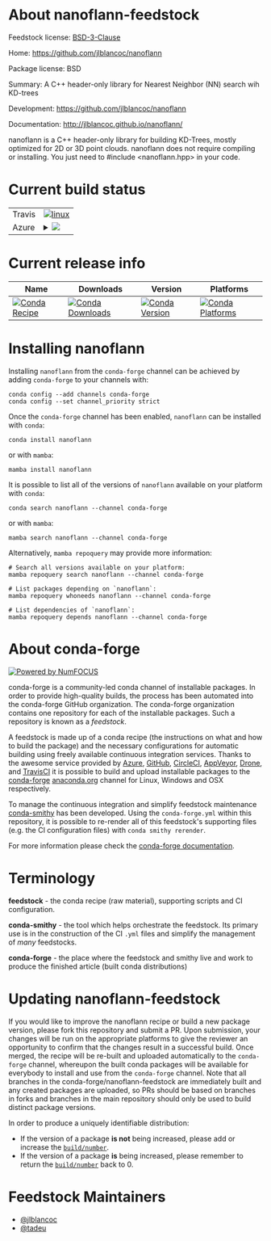 About nanoflann-feedstock
=========================

Feedstock license: [BSD-3-Clause](https://github.com/conda-forge/nanoflann-feedstock/blob/main/LICENSE.txt)

Home: https://github.com/jlblancoc/nanoflann

Package license: BSD

Summary: A C++ header-only library for Nearest Neighbor (NN) search wih KD-trees

Development: https://github.com/jlblancoc/nanoflann

Documentation: http://jlblancoc.github.io/nanoflann/

nanoflann is a C++ header-only library for building KD-Trees, mostly optimized
for 2D or 3D point clouds. nanoflann does not require compiling or installing.
You just need to #include <nanoflann.hpp> in your code.


Current build status
====================


<table><tr>
    <td>Travis</td>
    <td>
      <a href="https://app.travis-ci.com/conda-forge/nanoflann-feedstock">
        <img alt="linux" src="https://img.shields.io/travis/com/conda-forge/nanoflann-feedstock/main.svg?label=Linux">
      </a>
    </td>
  </tr>
    
  <tr>
    <td>Azure</td>
    <td>
      <details>
        <summary>
          <a href="https://dev.azure.com/conda-forge/feedstock-builds/_build/latest?definitionId=4043&branchName=main">
            <img src="https://dev.azure.com/conda-forge/feedstock-builds/_apis/build/status/nanoflann-feedstock?branchName=main">
          </a>
        </summary>
        <table>
          <thead><tr><th>Variant</th><th>Status</th></tr></thead>
          <tbody><tr>
              <td>linux_64</td>
              <td>
                <a href="https://dev.azure.com/conda-forge/feedstock-builds/_build/latest?definitionId=4043&branchName=main">
                  <img src="https://dev.azure.com/conda-forge/feedstock-builds/_apis/build/status/nanoflann-feedstock?branchName=main&jobName=linux&configuration=linux%20linux_64_" alt="variant">
                </a>
              </td>
            </tr><tr>
              <td>linux_aarch64</td>
              <td>
                <a href="https://dev.azure.com/conda-forge/feedstock-builds/_build/latest?definitionId=4043&branchName=main">
                  <img src="https://dev.azure.com/conda-forge/feedstock-builds/_apis/build/status/nanoflann-feedstock?branchName=main&jobName=linux&configuration=linux%20linux_aarch64_" alt="variant">
                </a>
              </td>
            </tr><tr>
              <td>osx_64</td>
              <td>
                <a href="https://dev.azure.com/conda-forge/feedstock-builds/_build/latest?definitionId=4043&branchName=main">
                  <img src="https://dev.azure.com/conda-forge/feedstock-builds/_apis/build/status/nanoflann-feedstock?branchName=main&jobName=osx&configuration=osx%20osx_64_" alt="variant">
                </a>
              </td>
            </tr><tr>
              <td>osx_arm64</td>
              <td>
                <a href="https://dev.azure.com/conda-forge/feedstock-builds/_build/latest?definitionId=4043&branchName=main">
                  <img src="https://dev.azure.com/conda-forge/feedstock-builds/_apis/build/status/nanoflann-feedstock?branchName=main&jobName=osx&configuration=osx%20osx_arm64_" alt="variant">
                </a>
              </td>
            </tr><tr>
              <td>win_64</td>
              <td>
                <a href="https://dev.azure.com/conda-forge/feedstock-builds/_build/latest?definitionId=4043&branchName=main">
                  <img src="https://dev.azure.com/conda-forge/feedstock-builds/_apis/build/status/nanoflann-feedstock?branchName=main&jobName=win&configuration=win%20win_64_" alt="variant">
                </a>
              </td>
            </tr>
          </tbody>
        </table>
      </details>
    </td>
  </tr>
</table>

Current release info
====================

| Name | Downloads | Version | Platforms |
| --- | --- | --- | --- |
| [![Conda Recipe](https://img.shields.io/badge/recipe-nanoflann-green.svg)](https://anaconda.org/conda-forge/nanoflann) | [![Conda Downloads](https://img.shields.io/conda/dn/conda-forge/nanoflann.svg)](https://anaconda.org/conda-forge/nanoflann) | [![Conda Version](https://img.shields.io/conda/vn/conda-forge/nanoflann.svg)](https://anaconda.org/conda-forge/nanoflann) | [![Conda Platforms](https://img.shields.io/conda/pn/conda-forge/nanoflann.svg)](https://anaconda.org/conda-forge/nanoflann) |

Installing nanoflann
====================

Installing `nanoflann` from the `conda-forge` channel can be achieved by adding `conda-forge` to your channels with:

```
conda config --add channels conda-forge
conda config --set channel_priority strict
```

Once the `conda-forge` channel has been enabled, `nanoflann` can be installed with `conda`:

```
conda install nanoflann
```

or with `mamba`:

```
mamba install nanoflann
```

It is possible to list all of the versions of `nanoflann` available on your platform with `conda`:

```
conda search nanoflann --channel conda-forge
```

or with `mamba`:

```
mamba search nanoflann --channel conda-forge
```

Alternatively, `mamba repoquery` may provide more information:

```
# Search all versions available on your platform:
mamba repoquery search nanoflann --channel conda-forge

# List packages depending on `nanoflann`:
mamba repoquery whoneeds nanoflann --channel conda-forge

# List dependencies of `nanoflann`:
mamba repoquery depends nanoflann --channel conda-forge
```


About conda-forge
=================

[![Powered by
NumFOCUS](https://img.shields.io/badge/powered%20by-NumFOCUS-orange.svg?style=flat&colorA=E1523D&colorB=007D8A)](https://numfocus.org)

conda-forge is a community-led conda channel of installable packages.
In order to provide high-quality builds, the process has been automated into the
conda-forge GitHub organization. The conda-forge organization contains one repository
for each of the installable packages. Such a repository is known as a *feedstock*.

A feedstock is made up of a conda recipe (the instructions on what and how to build
the package) and the necessary configurations for automatic building using freely
available continuous integration services. Thanks to the awesome service provided by
[Azure](https://azure.microsoft.com/en-us/services/devops/), [GitHub](https://github.com/),
[CircleCI](https://circleci.com/), [AppVeyor](https://www.appveyor.com/),
[Drone](https://cloud.drone.io/welcome), and [TravisCI](https://travis-ci.com/)
it is possible to build and upload installable packages to the
[conda-forge](https://anaconda.org/conda-forge) [anaconda.org](https://anaconda.org/)
channel for Linux, Windows and OSX respectively.

To manage the continuous integration and simplify feedstock maintenance
[conda-smithy](https://github.com/conda-forge/conda-smithy) has been developed.
Using the ``conda-forge.yml`` within this repository, it is possible to re-render all of
this feedstock's supporting files (e.g. the CI configuration files) with ``conda smithy rerender``.

For more information please check the [conda-forge documentation](https://conda-forge.org/docs/).

Terminology
===========

**feedstock** - the conda recipe (raw material), supporting scripts and CI configuration.

**conda-smithy** - the tool which helps orchestrate the feedstock.
                   Its primary use is in the construction of the CI ``.yml`` files
                   and simplify the management of *many* feedstocks.

**conda-forge** - the place where the feedstock and smithy live and work to
                  produce the finished article (built conda distributions)


Updating nanoflann-feedstock
============================

If you would like to improve the nanoflann recipe or build a new
package version, please fork this repository and submit a PR. Upon submission,
your changes will be run on the appropriate platforms to give the reviewer an
opportunity to confirm that the changes result in a successful build. Once
merged, the recipe will be re-built and uploaded automatically to the
`conda-forge` channel, whereupon the built conda packages will be available for
everybody to install and use from the `conda-forge` channel.
Note that all branches in the conda-forge/nanoflann-feedstock are
immediately built and any created packages are uploaded, so PRs should be based
on branches in forks and branches in the main repository should only be used to
build distinct package versions.

In order to produce a uniquely identifiable distribution:
 * If the version of a package **is not** being increased, please add or increase
   the [``build/number``](https://docs.conda.io/projects/conda-build/en/latest/resources/define-metadata.html#build-number-and-string).
 * If the version of a package **is** being increased, please remember to return
   the [``build/number``](https://docs.conda.io/projects/conda-build/en/latest/resources/define-metadata.html#build-number-and-string)
   back to 0.

Feedstock Maintainers
=====================

* [@jlblancoc](https://github.com/jlblancoc/)
* [@tadeu](https://github.com/tadeu/)


<!-- dummy commit to enable rerendering -->

